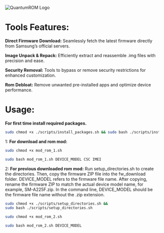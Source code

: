 ![QuantumROM Logo](QuantumROM/logo/QuantumROM.jpg)

# Tools Features:
**Direct Firmware Download:**
Seamlessly fetch the latest firmware directly from Samsung’s official servers.

**Image Unpack & Repack:**
Efficiently extract and reassemble .img files with precision and ease.

**Security Removal:**
Tools to bypass or remove security restrictions for enhanced customization.

**Rom Debloat:**
Remove unwanted pre-installed apps and optimize device performance.

# Usage: #
**For first time install required packages.**
```bash
sudo chmod +x ./scripts/install_packages.sh && sudo bash ./scripts/install_packages.sh
```

1:  **For download and rom mod:**
```bash
sudo chmod +x mod_rom_1.sh
```
```bash
sudo bash mod_rom_1.sh DEVICE_MODEL CSC IMEI
```

2:  **For previous downloaded rom mod:**
Run setup_directories.sh to create the directories. Then, copy the firmware ZIP file into the fw_download folder. DEVICE_MODEL refers to the firmware file name. After copying, rename the firmware ZIP to match the actual device model name, for example, SM-A225F.zip. In the command line, DEVICE_MODEL should be the firmware file name without the .zip extension.

```bash
sudo chmod +x ./scripts/setup_directories.sh &&
sudo bash ./scripts/setup_directories.sh
```

```bash
sudo chmod +x mod_rom_2.sh
```
```bash
sudo bash mod_rom_2.sh DEVICE_MODEL
```
